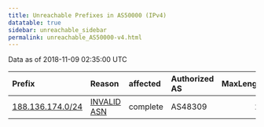 ```yaml
---
title: Unreachable Prefixes in AS50000 (IPv4)
datatable: true
sidebar: unreachable_sidebar
permalink: unreachable_AS50000-v4.html
---
```


Data as of 2018-11-09 02:35:00 UTC


<div class="datatable-begin"></div>

| Prefix                                                     | Reason                                                                                                  | affected   | Authorized AS   |   MaxLength | Anchor                                         |   unreachable /24s |
|:-----------------------------------------------------------|:--------------------------------------------------------------------------------------------------------|:-----------|:----------------|------------:|:-----------------------------------------------|-------------------:|
| [188.136.174.0/24](https://stat.ripe.net/188.136.174.0/24) | [INVALID ASN](https://rpki-validator.ripe.net/announcement-preview?asn=AS50000&prefix=188.136.174.0/24) | complete   | AS48309         |          24 | [RIPE](unreachable_RIPE_NCC_RPKI_Root-v4.html) |                  1 |

<div class="datatable-end"></div>
